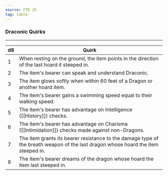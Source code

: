 ```yaml
---
source: FTD 25
tag: table
---
```


### Draconic Quirks
---
|d8|Quirk|
|----|------------|
|1|When resting on the ground, the item points in the direction of the last hoard it steeped in.|
|2|The item's bearer can speak and understand Draconic.|
|3|The item glows softly when within 60 feet of a Dragon or another hoard item.|
|4|The item's bearer gains a swimming speed equal to their walking speed.|
|5|The item's bearer has advantage on Intelligence ([[History]]) checks.|
|6|The item's bearer has advantage on Charisma ([[Intimidation]]) checks made against non-Dragons.|
|7|The item grants its bearer resistance to the damage type of the breath weapon of the last dragon whose hoard the item steeped in.|
|8|The item's bearer dreams of the dragon whose hoard the item last steeped in.|

